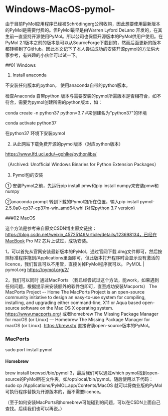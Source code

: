 # Windows-MacOS-pymol-
由于目前PyMol应用程序已经被Schrödingerg公司收购，因此想要使用最新版本的PyMol是需要付费的。但PyMol最早是由Warren Lyford DeLano 开发的，在其生前一直坚持开源使用PyMol。所以公司也保留开源版本的PyMol供用户使用。在PyMol 2.1版本之前的版本是可以从SourceForge下载到的，然而后面更新的版本都转移到了GitHub。因此本文记下了本人尝试成功的安装开源pymol的方法供大家参考，有兴趣的小伙伴可以试一下。


##01 Windows

1. Install anaconda

不安装任何版本的python， 使用anaconda自带的python版本，

检查Anaconda 自带python 版本与需要安装的pymol所需版本是否相符合，如不符合，需要为pymol创建所需的python版本，如：

conda create -n python37 python=3.7  #来创建名为"python37"的环境

conda activate python37

在python37 环境下安装pymol

 

2. 从此网站下载免费开源的pymol版本（对应python版本）

https://www.lfd.uci.edu/~gohlke/pythonlibs/  

（Archived: Unofficial Windows Binaries for Python Extension Packages）

 

3. Pymol包的安装

① 安装Pymol之前，先运行pip install pmw和pip install numpy来安装pmw和numpy

②anaconda prompt  转到下载的Pymol包所在位置，输入pip install pymol-2.5.0a0-cp37-cp37m-win_amd64.whl (对应python 3.7 version)


###02 MacOS


这个方法是参考来自原文CSDN博主原文链接：https://blog.csdn.net/weixin_45725149/article/details/123698134，已经在MacBook Pro M2 芯片上试过，成功安装。

1，可以首先从官网安装最新版本的PyMol，通过官网下载.dmg文件即可，然后按照标准程序拖到/Applications里面即可，但此版本打开程序时会显示没有激活的licence，我们暂且可以不用管，直接关掉PyMol程序就可以。
PyMOL | pymol.org    https://pymol.org/2/

 2，我们可以同时
通过MacPorts （我已经尝试过这个方法，能work，如果遇到任何问题，根据提示来安装额外的软件包即可，直至成功安装Macports）
The MacPorts Project -- Home
The MacPorts Project is an open-source community initiative to design an easy-to-use system for compiling, installing, and upgrading either command-line, X11 or Aqua based open-source software on the Mac OS X operating system.
https://www.macports.org/
 或者homebrew
The Missing Package Manager for macOS (or Linux) — Homebrew
The Missing Package Manager for macOS (or Linux).
https://brew.sh/
直接安装open-source版本的PyMol。
### MacPorts
sudo port install pymol
#### Homebrew
brew install brewsci/bio/pymol 
3，最后我们可以通过which pymol找到open-source的PyMol所在文件夹，如/opt/local/bin/pymol。随后使用以下代码：
sudo cp /Applications/PyMOL.app/Contents/MacOS
 就可以将商业版的PyMol可执行程序替换为开源版本的，而不需要licence。
 
（至于如何安装MacPorts和homebrew可能碰到的问题，可以在CSDN上面自己查找。后续我们也可以再说。）
